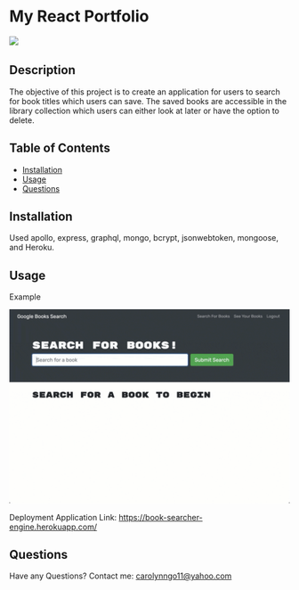 # My React Portfolio

![](https://img.shields.io/badge/License-MIT-blue)

## Description
The objective of this project is to create an application for users to search for book titles which users can save. The saved books are accessible in the library collection which users can either look at later or have the option to delete.

## Table of Contents
      
- [Installation](#installation)
- [Usage](#usage)
- [Questions](#questions)
      
## Installation
Used apollo, express, graphql, mongo, bcrypt, jsonwebtoken, mongoose, and Heroku.

## Usage
Example

![portfolio-screenshot](Assets/21-mern-homework-demo-01.gif)

Deployment Application Link: https://book-searcher-engine.herokuapp.com/

## Questions
Have any Questions? Contact me: [carolynngo11@yahoo.com](mailto:carolynngo11@yahoo.com)

